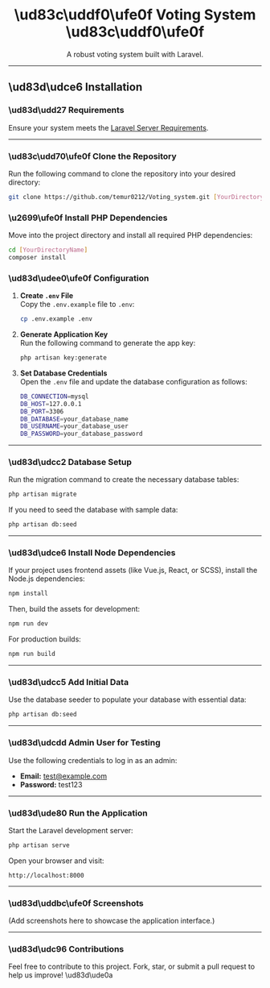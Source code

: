 <h1 align="center">\ud83c\uddf0\ufe0f Voting System \ud83c\uddf0\ufe0f</h1>

<p align="center">
   A robust voting system built with Laravel.
</p>

---

## \ud83d\udce6 Installation

### \ud83d\udd27 Requirements

Ensure your system meets the [Laravel Server Requirements](https://laravel.com/docs/10.x/deployment#server-requirements).  

---

### \ud83c\udd70\ufe0f Clone the Repository

Run the following command to clone the repository into your desired directory:
```bash
git clone https://github.com/temur0212/Voting_system.git [YourDirectoryName]
```

### \u2699\ufe0f Install PHP Dependencies

Move into the project directory and install all required PHP dependencies:
```bash
cd [YourDirectoryName]
composer install
```

### \ud83d\udee0\ufe0f Configuration

1. **Create `.env` File**  
   Copy the `.env.example` file to `.env`:
   ```bash
   cp .env.example .env
   ```

2. **Generate Application Key**  
   Run the following command to generate the app key:
   ```bash
   php artisan key:generate
   ```

3. **Set Database Credentials**  
   Open the `.env` file and update the database configuration as follows:
   ```bash
   DB_CONNECTION=mysql
   DB_HOST=127.0.0.1
   DB_PORT=3306
   DB_DATABASE=your_database_name
   DB_USERNAME=your_database_user
   DB_PASSWORD=your_database_password
   ```

---

### \ud83d\udcc2 Database Setup

Run the migration command to create the necessary database tables:
```bash
php artisan migrate
```

If you need to seed the database with sample data:
```bash
php artisan db:seed
```

---

### \ud83d\udce6 Install Node Dependencies

If your project uses frontend assets (like Vue.js, React, or SCSS), install the Node.js dependencies:
```bash
npm install
```

Then, build the assets for development:
```bash
npm run dev
```

For production builds:
```bash
npm run build
```

---

### \ud83d\udcc5 Add Initial Data

Use the database seeder to populate your database with essential data:
```bash
php artisan db:seed
```

---

### \ud83d\udcdd Admin User for Testing

Use the following credentials to log in as an admin:
- **Email:** test@example.com  
- **Password:** test123  

---

### \ud83d\ude80 Run the Application

Start the Laravel development server:
```bash
php artisan serve
```

Open your browser and visit:
```text
http://localhost:8000
```

---

### \ud83d\uddbc\ufe0f Screenshots

(Add screenshots here to showcase the application interface.)

---

### \ud83d\udc96 Contributions

Feel free to contribute to this project. Fork, star, or submit a pull request to help us improve! \ud83d\ude0a

